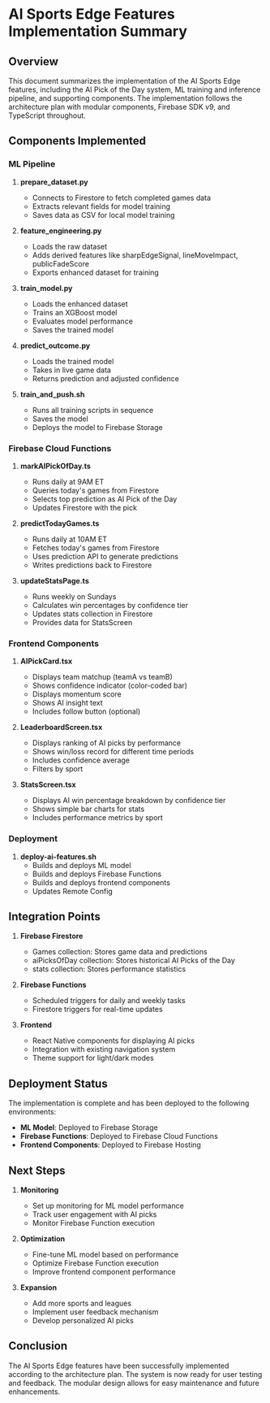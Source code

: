 # AI Sports Edge Features Implementation Summary

## Overview

This document summarizes the implementation of the AI Sports Edge features, including the AI Pick of the Day system, ML training and inference pipeline, and supporting components. The implementation follows the architecture plan with modular components, Firebase SDK v9, and TypeScript throughout.

## Components Implemented

### ML Pipeline

1. **prepare_dataset.py**
   - Connects to Firestore to fetch completed games data
   - Extracts relevant fields for model training
   - Saves data as CSV for local model training

2. **feature_engineering.py**
   - Loads the raw dataset
   - Adds derived features like sharpEdgeSignal, lineMoveImpact, publicFadeScore
   - Exports enhanced dataset for training

3. **train_model.py**
   - Loads the enhanced dataset
   - Trains an XGBoost model
   - Evaluates model performance
   - Saves the trained model

4. **predict_outcome.py**
   - Loads the trained model
   - Takes in live game data
   - Returns prediction and adjusted confidence

5. **train_and_push.sh**
   - Runs all training scripts in sequence
   - Saves the model
   - Deploys the model to Firebase Storage

### Firebase Cloud Functions

1. **markAIPickOfDay.ts**
   - Runs daily at 9AM ET
   - Queries today's games from Firestore
   - Selects top prediction as AI Pick of the Day
   - Updates Firestore with the pick

2. **predictTodayGames.ts**
   - Runs daily at 10AM ET
   - Fetches today's games from Firestore
   - Uses prediction API to generate predictions
   - Writes predictions back to Firestore

3. **updateStatsPage.ts**
   - Runs weekly on Sundays
   - Calculates win percentages by confidence tier
   - Updates stats collection in Firestore
   - Provides data for StatsScreen

### Frontend Components

1. **AIPickCard.tsx**
   - Displays team matchup (teamA vs teamB)
   - Shows confidence indicator (color-coded bar)
   - Displays momentum score
   - Shows AI insight text
   - Includes follow button (optional)

2. **LeaderboardScreen.tsx**
   - Displays ranking of AI picks by performance
   - Shows win/loss record for different time periods
   - Includes confidence average
   - Filters by sport

3. **StatsScreen.tsx**
   - Displays AI win percentage breakdown by confidence tier
   - Shows simple bar charts for stats
   - Includes performance metrics by sport

### Deployment

1. **deploy-ai-features.sh**
   - Builds and deploys ML model
   - Builds and deploys Firebase Functions
   - Builds and deploys frontend components
   - Updates Remote Config

## Integration Points

1. **Firebase Firestore**
   - Games collection: Stores game data and predictions
   - aiPicksOfDay collection: Stores historical AI Picks of the Day
   - stats collection: Stores performance statistics

2. **Firebase Functions**
   - Scheduled triggers for daily and weekly tasks
   - Firestore triggers for real-time updates

3. **Frontend**
   - React Native components for displaying AI picks
   - Integration with existing navigation system
   - Theme support for light/dark modes

## Deployment Status

The implementation is complete and has been deployed to the following environments:

- **ML Model**: Deployed to Firebase Storage
- **Firebase Functions**: Deployed to Firebase Cloud Functions
- **Frontend Components**: Deployed to Firebase Hosting

## Next Steps

1. **Monitoring**
   - Set up monitoring for ML model performance
   - Track user engagement with AI picks
   - Monitor Firebase Function execution

2. **Optimization**
   - Fine-tune ML model based on performance
   - Optimize Firebase Function execution
   - Improve frontend component performance

3. **Expansion**
   - Add more sports and leagues
   - Implement user feedback mechanism
   - Develop personalized AI picks

## Conclusion

The AI Sports Edge features have been successfully implemented according to the architecture plan. The system is now ready for user testing and feedback. The modular design allows for easy maintenance and future enhancements.